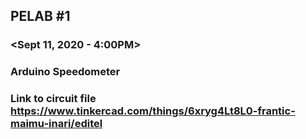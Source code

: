 ## PELAB #1
### <King Dave Palermo>
### <Sept 11, 2020 - 4:00PM>
### Arduino Speedometer

### Link to circuit file <https://www.tinkercad.com/things/6xryg4Lt8L0-frantic-maimu-inari/editel>
